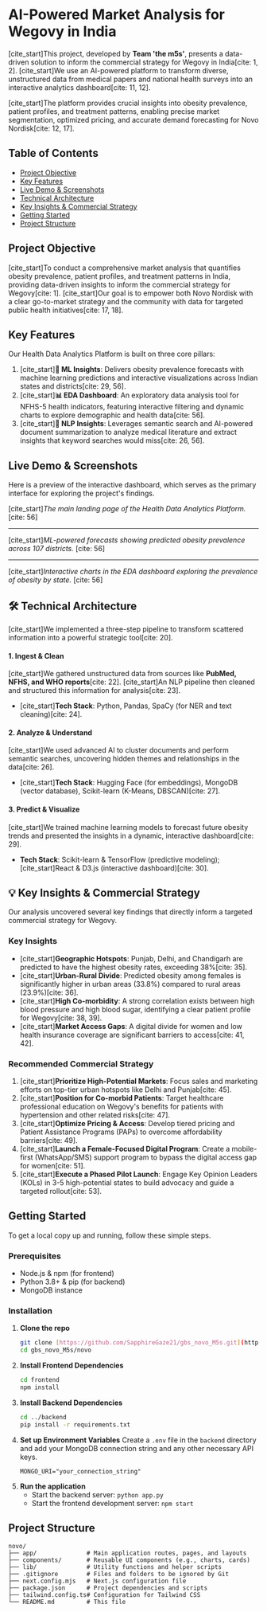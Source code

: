 # AI-Powered Market Analysis for Wegovy in India 

[cite_start]This project, developed by **Team 'the m5s'**, presents a data-driven solution to inform the commercial strategy for Wegovy in India[cite: 1, 2]. [cite_start]We use an AI-powered platform to transform diverse, unstructured data from medical papers and national health surveys into an interactive analytics dashboard[cite: 11, 12].

[cite_start]The platform provides crucial insights into obesity prevalence, patient profiles, and treatment patterns, enabling precise market segmentation, optimized pricing, and accurate demand forecasting for Novo Nordisk[cite: 12, 17].


## Table of Contents

-   [Project Objective](#-project-objective)
-   [Key Features](#-key-features)
-   [Live Demo & Screenshots](#-live-demo--screenshots)
-   [Technical Architecture](#-technical-architecture)
-   [Key Insights & Commercial Strategy](#-key-insights--commercial-strategy)
-   [Getting Started](#-getting-started)
-   [Project Structure](#-project-structure)

## Project Objective

[cite_start]To conduct a comprehensive market analysis that quantifies obesity prevalence, patient profiles, and treatment patterns in India, providing data-driven insights to inform the commercial strategy for Wegovy[cite: 1]. [cite_start]Our goal is to empower both Novo Nordisk with a clear go-to-market strategy and the community with data for targeted public health initiatives[cite: 17, 18].

##  Key Features

Our Health Data Analytics Platform is built on three core pillars:

1.  [cite_start]**🧠 ML Insights**: Delivers obesity prevalence forecasts with machine learning predictions and interactive visualizations across Indian states and districts[cite: 29, 56].
2.  [cite_start]**📊 EDA Dashboard**: An exploratory data analysis tool for NFHS-5 health indicators, featuring interactive filtering and dynamic charts to explore demographic and health data[cite: 56].
3.  [cite_start]**🔎 NLP Insights**: Leverages semantic search and AI-powered document summarization to analyze medical literature and extract insights that keyword searches would miss[cite: 26, 56].

## Live Demo & Screenshots

Here is a preview of the interactive dashboard, which serves as the primary interface for exploring the project's findings.

[cite_start]*The main landing page of the Health Data Analytics Platform.* [cite: 56]

---

[cite_start]*ML-powered forecasts showing predicted obesity prevalence across 107 districts.* [cite: 56]

---

[cite_start]*Interactive charts in the EDA dashboard exploring the prevalence of obesity by state.* [cite: 56]

## 🛠️ Technical Architecture

[cite_start]We implemented a three-step pipeline to transform scattered information into a powerful strategic tool[cite: 20].

#### 1. Ingest & Clean
[cite_start]We gathered unstructured data from sources like **PubMed, NFHS, and WHO reports**[cite: 22]. [cite_start]An NLP pipeline then cleaned and structured this information for analysis[cite: 23].
* [cite_start]**Tech Stack**: Python, Pandas, SpaCy (for NER and text cleaning)[cite: 24].

#### 2. Analyze & Understand
[cite_start]We used advanced AI to cluster documents and perform semantic searches, uncovering hidden themes and relationships in the data[cite: 26].
* [cite_start]**Tech Stack**: Hugging Face (for embeddings), MongoDB (vector database), Scikit-learn (K-Means, DBSCAN)[cite: 27].

#### 3. Predict & Visualize
[cite_start]We trained machine learning models to forecast future obesity trends and presented the insights in a dynamic, interactive dashboard[cite: 29].
* **Tech Stack**: Scikit-learn & TensorFlow (predictive modeling); [cite_start]React & D3.js (interactive dashboard)[cite: 30].

## 💡 Key Insights & Commercial Strategy

Our analysis uncovered several key findings that directly inform a targeted commercial strategy for Wegovy.

### Key Insights

* [cite_start]**Geographic Hotspots**: Punjab, Delhi, and Chandigarh are predicted to have the highest obesity rates, exceeding 38%[cite: 35].
* [cite_start]**Urban-Rural Divide**: Predicted obesity among females is significantly higher in urban areas (33.8%) compared to rural areas (23.9%)[cite: 36].
* [cite_start]**High Co-morbidity**: A strong correlation exists between high blood pressure and high blood sugar, identifying a clear patient profile for Wegovy[cite: 38, 39].
* [cite_start]**Market Access Gaps**: A digital divide for women and low health insurance coverage are significant barriers to access[cite: 41, 42].

### Recommended Commercial Strategy

1.  [cite_start]**Prioritize High-Potential Markets**: Focus sales and marketing efforts on top-tier urban hotspots like Delhi and Punjab[cite: 45].
2.  [cite_start]**Position for Co-morbid Patients**: Target healthcare professional education on Wegovy's benefits for patients with hypertension and other related risks[cite: 47].
3.  [cite_start]**Optimize Pricing & Access**: Develop tiered pricing and Patient Assistance Programs (PAPs) to overcome affordability barriers[cite: 49].
4.  [cite_start]**Launch a Female-Focused Digital Program**: Create a mobile-first (WhatsApp/SMS) support program to bypass the digital access gap for women[cite: 51].
5.  [cite_start]**Execute a Phased Pilot Launch**: Engage Key Opinion Leaders (KOLs) in 3-5 high-potential states to build advocacy and guide a targeted rollout[cite: 53].

## Getting Started

To get a local copy up and running, follow these simple steps.

### Prerequisites

* Node.js & npm (for frontend)
* Python 3.8+ & pip (for backend)
* MongoDB instance

### Installation

1.  **Clone the repo**
    ```sh
    git clone [https://github.com/SapphireGaze21/gbs_novo_M5s.git](https://github.com/SapphireGaze21/gbs_novo_M5s.git)
    cd gbs_novo_M5s/novo
    ```
2.  **Install Frontend Dependencies**
    ```sh
    cd frontend
    npm install
    ```
3.  **Install Backend Dependencies**
    ```sh
    cd ../backend
    pip install -r requirements.txt
    ```
4.  **Set up Environment Variables**
    Create a `.env` file in the `backend` directory and add your MongoDB connection string and any other necessary API keys.
    ```
    MONGO_URI="your_connection_string"
    ```
5.  **Run the application**
    * Start the backend server: `python app.py`
    * Start the frontend development server: `npm start`

## Project Structure

```
novo/
├── app/              # Main application routes, pages, and layouts
├── components/       # Reusable UI components (e.g., charts, cards)
├── lib/              # Utility functions and helper scripts
├── .gitignore        # Files and folders to be ignored by Git
├── next.config.mjs   # Next.js configuration file
├── package.json      # Project dependencies and scripts
├── tailwind.config.ts# Configuration for Tailwind CSS
└── README.md         # This file
```
